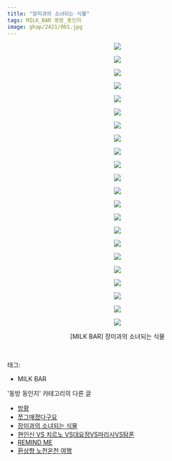 ```yaml
---
title: "장미과의 소녀되는 식물"
tags: MILK_BAR 동방_동인지
image: ghap/2421/001.jpg
---
```

<div class="article">
<p style="text-align: center; clear: none; float: none;"><img src="{{ site.nasurl }}/ghap/2421/001.jpg"/></p>
<p style="text-align: center; clear: none; float: none;"><img src="{{ site.nasurl }}/ghap/2421/002.jpg"/></p>
<p style="text-align: center; clear: none; float: none;"><img src="{{ site.nasurl }}/ghap/2421/003.jpg"/></p>
<p style="text-align: center; clear: none; float: none;"><img src="{{ site.nasurl }}/ghap/2421/004.jpg"/></p>
<p style="text-align: center; clear: none; float: none;"><img src="{{ site.nasurl }}/ghap/2421/005.jpg"/></p>
<p style="text-align: center; clear: none; float: none;"><img src="{{ site.nasurl }}/ghap/2421/006.jpg"/></p>
<p style="text-align: center; clear: none; float: none;"><img src="{{ site.nasurl }}/ghap/2421/007.jpg"/></p>
<p style="text-align: center; clear: none; float: none;"><img src="{{ site.nasurl }}/ghap/2421/008.jpg"/></p>
<p style="text-align: center; clear: none; float: none;"><img src="{{ site.nasurl }}/ghap/2421/009.jpg"/></p>
<p style="text-align: center; clear: none; float: none;"><img src="{{ site.nasurl }}/ghap/2421/010.jpg"/></p>
<p style="text-align: center; clear: none; float: none;"><img src="{{ site.nasurl }}/ghap/2421/011.jpg"/></p>
<p style="text-align: center; clear: none; float: none;"><img src="{{ site.nasurl }}/ghap/2421/012.jpg"/></p>
<p style="text-align: center; clear: none; float: none;"><img src="{{ site.nasurl }}/ghap/2421/013.jpg"/></p>
<p style="text-align: center; clear: none; float: none;"><img src="{{ site.nasurl }}/ghap/2421/014.jpg"/></p>
<p style="text-align: center; clear: none; float: none;"><img src="{{ site.nasurl }}/ghap/2421/015.jpg"/></p>
<p style="text-align: center; clear: none; float: none;"><img src="{{ site.nasurl }}/ghap/2421/016.jpg"/></p>
<p style="text-align: center; clear: none; float: none;"><img src="{{ site.nasurl }}/ghap/2421/017.jpg"/></p>
<p style="text-align: center; clear: none; float: none;"><img src="{{ site.nasurl }}/ghap/2421/018.jpg"/></p>
<p style="text-align: center; clear: none; float: none;"><img src="{{ site.nasurl }}/ghap/2421/019.jpg"/></p>
<p style="text-align: center; clear: none; float: none;"><img src="{{ site.nasurl }}/ghap/2421/020.jpg"/></p>
<p style="text-align: center; clear: none; float: none;"><img src="{{ site.nasurl }}/ghap/2421/021.jpg"/></p>
<p style="text-align: center; clear: none; float: none;"><img src="{{ site.nasurl }}/ghap/2421/022.jpg"/></p>
<p style="text-align: center; clear: none; float: none;">[MILK BAR] 장미과의 소녀되는 식물</p>
<p><br/></p>
</div><div class="tagTrail">
<p>태그: </p>
<ul>
<li>MILK BAR</li>
</ul>
</div><div class="another">
<p>'동방 동인지' 카테고리의 다른 글</p>
<ul>
<li><a href="/2016-10-03-ghap_2423">방황</a></li>
<li><a href="/2016-10-03-ghap_2422">쪼그매졌다구요</a></li>
<li><a href="/2016-10-03-ghap_2421">장미과의 소녀되는 식물</a></li>
<li><a href="/2016-10-03-ghap_2420">현인신 VS 치르노 VS대요정VS마리사VS탐폰</a></li>
<li><a href="/2016-10-03-ghap_2419">REMIND ME</a></li>
<li><a href="/2016-10-03-ghap_2417">환상향 노천온천 여행</a></li>
</ul>
</div><div class="cb_module cb_fluid">
<div class="cb_wrt cb_profile">
</div><!-- commentList close -->
</div>